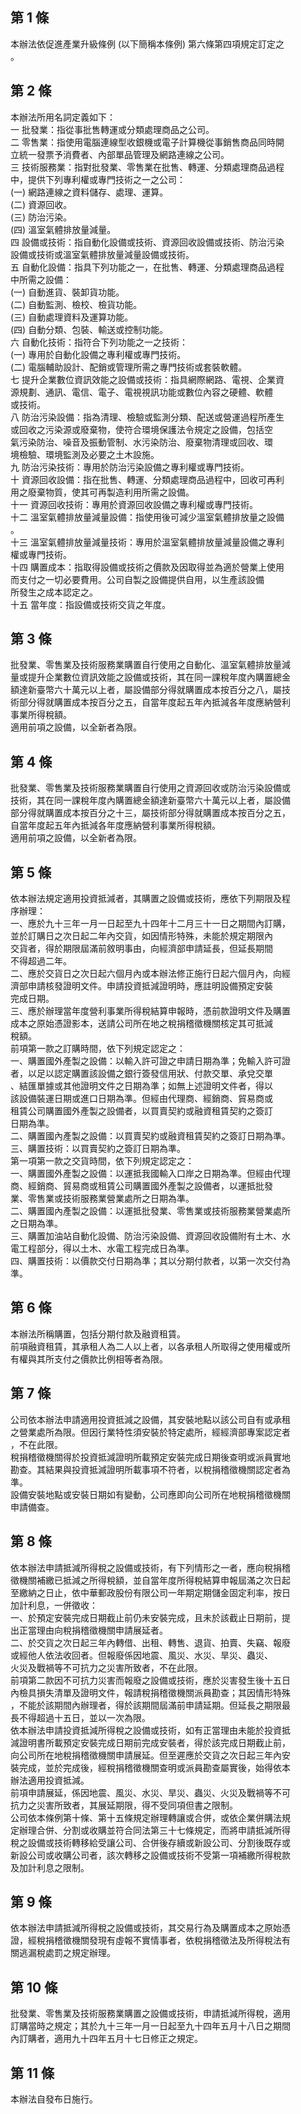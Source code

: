 第 1 條
-------
本辦法依促進產業升級條例 (以下簡稱本條例) 第六條第四項規定訂定之  
。

第 2 條
-------
本辦法所用名詞定義如下：  
一  批發業：指從事批售轉運或分類處理商品之公司。  
二  零售業：指使用電腦連線型收銀機或電子計算機從事銷售商品同時開  
    立統一發票予消費者、內部單品管理及網路連線之公司。  
三  技術服務業：指對批發業、零售業在批售、轉運、分類處理商品過程  
    中，提供下列專利權或專門技術之一之公司：  
 (一) 網路連線之資料儲存、處理、運算。  
 (二) 資源回收。  
 (三) 防治污染。  
 (四) 溫室氣體排放量減量。  
四  設備或技術：指自動化設備或技術、資源回收設備或技術、防治污染  
    設備或技術或溫室氣體排放量減量設備或技術。  
五  自動化設備：指具下列功能之一，在批售、轉運、分類處理商品過程  
    中所需之設備：  
 (一) 自動進貨、裝卸貨功能。  
 (二) 自動監測、檢校、檢貨功能。  
 (三) 自動處理資料及運算功能。  
 (四) 自動分類、包裝、輸送或控制功能。  
六  自動化技術：指符合下列功能之一之技術：  
 (一) 專用於自動化設備之專利權或專門技術。  
 (二) 電腦輔助設計、配銷或管理所需之專門技術或套裝軟體。  
七  提升企業數位資訊效能之設備或技術：指具網際網路、電視、企業資  
    源規劃、通訊、電信、電子、電視視訊功能或數位內容之硬體、軟體  
    或技術。  
八  防治污染設備：指為清理、檢驗或監測分類、配送或營運過程所產生  
    或回收之污染源或廢棄物，使符合環境保護法令規定之設備，包括空  
    氣污染防治、噪音及振動管制、水污染防治、廢棄物清理或回收、環  
    境檢驗、環境監測及必要之土木設施。  
九  防治污染技術：專用於防治污染設備之專利權或專門技術。  
十  資源回收設備：指在批售、轉運、分類處理商品過程中，回收可再利  
    用之廢棄物質，使其可再製造利用所需之設備。  
十一  資源回收技術：專用於資源回收設備之專利權或專門技術。  
十二  溫室氣體排放量減量設備：指使用後可減少溫室氣體排放量之設備  
      。  
十三  溫室氣體排放量減量技術：專用於溫室氣體排放量減量設備之專利  
      權或專門技術。  
十四  購置成本：指取得設備或技術之價款及因取得並為適於營業上使用  
      而支付之一切必要費用。公司自製之設備提供自用，以生產該設備  
      所發生之成本認定之。  
十五  當年度：指設備或技術交貨之年度。

第 3 條
-------
批發業、零售業及技術服務業購置自行使用之自動化、溫室氣體排放量減  
量或提升企業數位資訊效能之設備或技術，其在同一課稅年度內購置總金  
額達新臺幣六十萬元以上者，屬設備部分得就購置成本按百分之八，屬技  
術部分得就購置成本按百分之五，自當年度起五年內抵減各年度應納營利  
事業所得稅額。  
適用前項之設備，以全新者為限。

第 4 條
-------
批發業、零售業及技術服務業購置自行使用之資源回收或防治污染設備或  
技術，其在同一課稅年度內購置總金額達新臺幣六十萬元以上者，屬設備  
部分得就購置成本按百分之十三，屬技術部分得就購置成本按百分之五，  
自當年度起五年內抵減各年度應納營利事業所得稅額。  
適用前項之設備，以全新者為限。

第 5 條
-------
依本辦法規定適用投資抵減者，其購置之設備或技術，應依下列期限及程  
序辦理：  
一、應於九十三年一月一日起至九十四年十二月三十一日之期間內訂購，  
    並於訂購日之次日起二年內交貨，如因情形特殊，未能於規定期限內  
    交貨者，得於期限屆滿前敘明事由，向經濟部申請延長，但延長期間  
    不得超過二年。  
二、應於交貨日之次日起六個月內或本辦法修正施行日起六個月內，向經  
    濟部申請核發證明文件。申請投資抵減證明時，應註明設備預定安裝  
    完成日期。  
三、應於辦理當年度營利事業所得稅結算申報時，憑前款證明文件及購置  
    成本之原始憑證影本，送請公司所在地之稅捐稽徵機關核定其可抵減  
    稅額。  
前項第一款之訂購時間，依下列規定認定之：  
一、購置國外產製之設備：以輸入許可證之申請日期為準；免輸入許可證  
    者，以足以認定購置該設備之銀行簽發信用狀、付款交單、承兌交單  
    、結匯單據或其他證明文件之日期為準；如無上述證明文件者，得以  
    該設備裝運日期或進口日期為準。但經由代理商、經銷商、貿易商或  
    租賃公司購置國外產製之設備者，以買賣契約或融資租賃契約之簽訂  
    日期為準。  
二、購置國內產製之設備：以買賣契約或融資租賃契約之簽訂日期為準。  
三、購置技術：以買賣契約之簽訂日期為準。  
第一項第一款之交貨時間，依下列規定認定之：  
一、購置國外產製之設備：以運抵我國輸入口岸之日期為準。但經由代理  
    商、經銷商、貿易商或租賃公司購置國外產製之設備者，以運抵批發  
    業、零售業或技術服務業營業處所之日期為準。  
二、購置國內產製之設備：以運抵批發業、零售業或技術服務業營業處所  
    之日期為準。  
三、購置加油站自動化設備、防治污染設備、資源回收設備附有土木、水  
    電工程部分，得以土木、水電工程完成日為準。  
四、購置技術：以價款交付日期為準；其以分期付款者，以第一次交付為  
    準。

第 6 條
-------
本辦法所稱購置，包括分期付款及融資租賃。  
前項融資租賃，其承租人為二人以上者，以各承租人所取得之使用權或所  
有權與其所支付之價款比例相等者為限。

第 7 條
-------
公司依本辦法申請適用投資抵減之設備，其安裝地點以該公司自有或承租  
之營業處所為限。但因行業特性須安裝於特定處所，經經濟部專案認定者  
，不在此限。  
稅捐稽徵機關得於投資抵減證明所載預定安裝完成日期後查明或派員實地  
勘查。其結果與投資抵減證明所載事項不符者，以稅捐稽徵機關認定者為  
準。  
設備安裝地點或安裝日期如有變動，公司應即向公司所在地稅捐稽徵機關  
申請備查。

第 8 條
-------
依本辦法申請抵減所得稅之設備或技術，有下列情形之一者，應向稅捐稽  
徵機關補繳已抵減之所得稅額，並自當年度所得稅結算申報屆滿之次日起  
至繳納之日止，依中華郵政股份有限公司一年期定期儲金固定利率，按日  
加計利息，一併徵收：  
一、於預定安裝完成日期截止前仍未安裝完成，且未於該截止日期前，提  
    出正當理由向稅捐稽徵機關申請展延者。  
二、於交貨之次日起三年內轉借、出租、轉售、退貨、拍賣、失竊、報廢  
    或經他人依法收回者。但報廢係因地震、風災、水災、旱災、蟲災、  
    火災及戰禍等不可抗力之災害所致者，不在此限。  
前項第二款因不可抗力災害而報廢之設備或技術，應於災害發生後十五日  
內檢具損失清單及證明文件，報請稅捐稽徵機關派員勘查；其因情形特殊  
，不能於該期間內辦理者，得於該期間屆滿前申請延期。但延長之期限最  
長不得超過十五日，並以一次為限。  
依本辦法申請投資抵減所得稅之設備或技術，如有正當理由未能於投資抵  
減證明書所載預定安裝完成日期前完成安裝者，得於該完成日期截止前，  
向公司所在地稅捐稽徵機關申請展延。但至遲應於交貨之次日起三年內安  
裝完成，並於完成後，經稅捐稽徵機關查明或派員勘查屬實後，始得依本  
辦法適用投資抵減。  
前項申請展延，係因地震、風災、水災、旱災、蟲災、火災及戰禍等不可  
抗力之災害所致者，其展延期限，得不受同項但書之限制。  
公司依本條例第十條、第十五條規定辦理轉讓或合併，或依企業併購法規  
定辦理合併、分割或收購並符合同法第三十七條規定，而將申請抵減所得  
稅之設備或技術轉移給受讓公司、合併後存續或新設公司、分割後既存或  
新設公司或收購公司者，該次轉移之設備或技術不受第一項補繳所得稅款  
及加計利息之限制。

第 9 條
-------
依本辦法申請抵減所得稅之設備或技術，其交易行為及購置成本之原始憑  
證，經稅捐稽徵機關發現有虛報不實情事者，依稅捐稽徵法及所得稅法有  
關逃漏稅處罰之規定辦理。

第 10 條
--------
批發業、零售業及技術服務業購置之設備或技術，申請抵減所得稅，適用  
訂購當時之規定；其於九十三年一月一日起至九十四年五月十八日之期間  
內訂購者，適用九十四年五月十七日修正之規定。

第 11 條
--------
本辦法自發布日施行。

